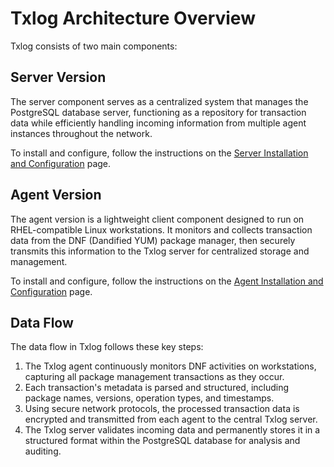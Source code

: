 # Txlog Architecture Overview

Txlog consists of two main components:

## Server Version

The server component serves as a centralized system that manages the PostgreSQL
database server, functioning as a repository for transaction data while
efficiently handling incoming information from multiple agent instances
throughout the network.

To install and configure, follow the instructions on the [Server Installation
and Configuration](server) page.

## Agent Version

The agent version is a lightweight client component designed to run on
RHEL-compatible Linux workstations. It monitors and collects transaction data
from the DNF (Dandified YUM) package manager, then securely transmits this
information to the Txlog server for centralized storage and management.

To install and configure, follow the instructions on the [Agent Installation and
Configuration](agent) page.

## Data Flow

The data flow in Txlog follows these key steps:

1. The Txlog agent continuously monitors DNF activities on workstations,
   capturing all package management transactions as they occur.
2. Each transaction's metadata is parsed and structured, including package
   names, versions, operation types, and timestamps.
3. Using secure network protocols, the processed transaction data is encrypted
   and transmitted from each agent to the central Txlog server.
4. The Txlog server validates incoming data and permanently stores it in a
   structured format within the PostgreSQL database for analysis and auditing.
